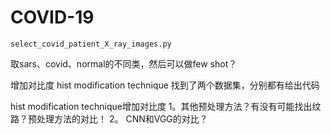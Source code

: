 # COVID-19

`select_covid_patient_X_ray_images.py`

取sars、covid、normal的不同类，然后可以做few shot？

增加对比度 hist modification technique
找到了两个数据集，分别都有给出代码

hist modification technique增加对比度
1。其他预处理方法？有没有可能找出纹路？预处理方法的对比！
2。 CNN和VGG的对比？
